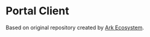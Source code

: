 # Portal Client

Based on original repository created by [Ark Ecosystem](https://github.com/ArkEcosystem/python-client).
